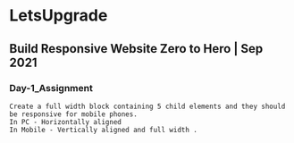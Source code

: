 # LetsUpgrade

## Build Responsive Website Zero to Hero | Sep 2021

### Day-1_Assignment
```
Create a full width block containing 5 child elements and they should be responsive for mobile phones. 
In PC - Horizontally aligned 
In Mobile - Vertically aligned and full width .
```
